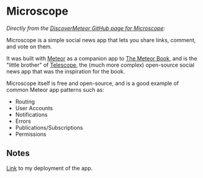 # Microscope

*Directly from the [DiscoverMeteor GitHub page for Microscope](https://github.com/DiscoverMeteor/Microscope):*

Microscope is a simple social news app that lets you share links, comment, and vote on them.

It was built with [Meteor](http://meteor.com) as a companion app to [The Meteor Book](http://themeteorbook.com), and is the "little brother" of [Telescope](http://telesc.pe), the (much more complex) open-source social news app that was the inspiration for the book.

Microscope itself is free and open-source, and is a good example of common Meteor app patterns such as:

- Routing
- User Accounts
- Notifications
- Errors
- Publications/Subscriptions
- Permissions

Notes
-----
[Link](http://microverse.meteor.com) to my deployment of the app.
